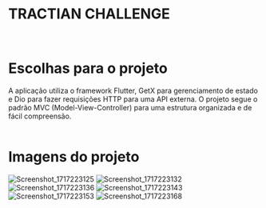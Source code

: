 # TRACTIAN CHALLENGE
<br>

# Escolhas para o projeto
A aplicação utiliza o framework Flutter, GetX para gerenciamento de estado e Dio para fazer requisições HTTP para uma API externa. O projeto segue o padrão MVC (Model-View-Controller) para uma estrutura organizada e de fácil compreensão.
<br>
<br>


# Imagens do projeto 
<p align="center">

![Screenshot_1717223125](https://github.com/gustavorodrii/tractian_challenge/assets/95060202/aaa0ce65-68ff-4fe9-ad62-9761fac64aed)
![Screenshot_1717223132](https://github.com/gustavorodrii/tractian_challenge/assets/95060202/88106d95-61ae-4f7a-a6bd-a0601d74e1ae)
![Screenshot_1717223136](https://github.com/gustavorodrii/tractian_challenge/assets/95060202/7fa2b438-7500-4596-a2bb-7f8d3b309f63)
![Screenshot_1717223143](https://github.com/gustavorodrii/tractian_challenge/assets/95060202/3e4d6817-343f-450d-900e-0674cbb92aec)
![Screenshot_1717223153](https://github.com/gustavorodrii/tractian_challenge/assets/95060202/75714e25-5cd0-4c5d-9ae0-23b51ac93f1d)
![Screenshot_1717223168](https://github.com/gustavorodrii/tractian_challenge/assets/95060202/bced5c9e-08da-4a47-a929-ba3bb4326aa1)
</p>